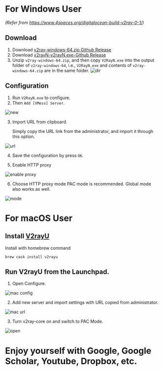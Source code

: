 # For Windows User
*(Refer from https://www.4spaces.org/digitalocean-build-v2ray-0-1/)*
## Download
1. Download [v2ray-windows-64.zip Github Release](https://github.com/v2ray/v2ray-core/releases/tag/v4.20.0)
2. Download [v2rayN-v2rayN.exe-Github Release](https://github.com/2dust/v2rayN/releases/tag/3.1)
3. Unzip `v2ray-windows-64.zip`, and then copy `V2RayN.exe` into the output folder of `v2ray-windows-64`, i.e., `V2RayN.exe` and contents of `v2ray-windows-64.zip` are in the same folder.
![dir](vmess-windows-client-dir.jpg)

## Configuration
1. Run `V2RayN.exe` to configure.
2. Then `Add [VMess] Server`. 

![new](new-vmess-config.jpg)

3. Import URL from clipboard.

	Simply copy the URL link from the administrator, and import it through this option.

![url](import-url.jpg)

4. Save the configuration by press `OK`.

5. Enable HTTP proxy

![enable proxy](enable.jpg)

6. Choose HTTP proxy mode
	PAC mode is recommended. Global mode also works as well.

![mode](mode.jpg)

# For macOS User

## Install [V2rayU](https://github.com/yanue/V2rayU)
Install with homebrew command
```shell
brew cask install v2rayu
```
## Run V2rayU from the Launchpad.

1. Open Configure.

![mac config](v2rayu.jpg)

2. Add new server and import settings with URL copied from administrator. 

![mac url](mac-import.jpg)

3. Turn v2ray-core on and switch to PAC Mode.

![open](open.jpg)

# Enjoy yourself with Google, Google Scholar, Youtube, Dropbox, etc.
